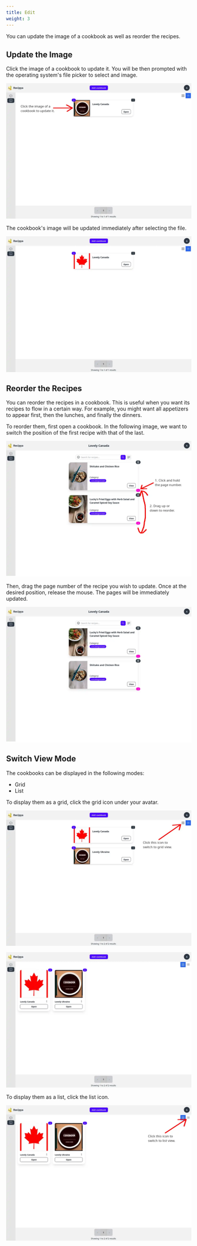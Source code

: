 ```yaml
---
title: Edit
weight: 3
---
```


You can update the image of a cookbook as well as reorder the recipes.

## Update the Image

Click the image of a cookbook to update it. You will be then prompted with the
operating system's file picker to select and image. 

![](images/cookbooks-update-image.webp)

The cookbook's image will be updated immediately after selecting the file.

![](images/cookbooks-updated-image.webp)

## Reorder the Recipes

You can reorder the recipes in a cookbook. This is useful when you want its recipes to flow 
in a certain way. For example, you might want all appetizers to appear first, then the lunches, and
finally the dinners.

To reorder them, first open a cookbook. In the following image, we want to switch the position of the
first recipe with that of the last.

![](images/cookbook-recipes-before-reorder.webp)

Then, drag the page number of the recipe you wish to update. Once at the desired position, 
release the mouse. The pages will be immediately updated.

![](images/cookbook-recipes-after-reorder.webp)

## Switch View Mode

The cookbooks can be displayed in the following modes:
- Grid
- List

To display them as a grid, click the grid icon under your avatar.

![](images/cookbooks-grid.webp)

![](images/cookbooks-grid-mode.webp)

To display them as a list, click the list icon.

![](images/cookbooks-list.webp)
